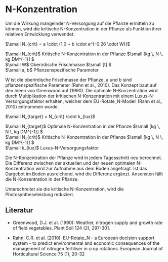 # N-Konzentration

Um die Wirkung mangelnder N-Versorgung auf die Pflanze ermitteln zu können, wird die kritische N-Konzentration in der Pflanze als Funktion ihrer relativen Entwicklung verwendet.

$`\small N_{crit} = a \cdot (1.0 + b \cdot e^{-0.26 \cdot W})`$

$`\small N_{crit}`$	Kritische N-Konzentration in der Pflanze	$`\small [kg \, N \, kg DM^{-1}] `$<br>
$`\small W`$	Oberirdische Frischmasse	$`\small [t] `$<br>
$`\small a, b`$	Pflanzenspezifische Parameter	 <br>

W ist die oberirdische Frischmasse der Pflanze, a und b sind pflanzenspezifische Parameter (Rahn et al., 2010). Das Konzept baut auf den Ideen von Greenwood auf (1990). Die optimale N-Konzentration wird durch Multiplikation der kritischen N-Konzentration mit einem Luxus-N-Versorgungsfaktor erhalten, welcher dem EU-Rotate_N-Modell (Rahn et al., 2010) entnommen wurde.

$`\small N_{target} = N_{crit} \cdot k_{lux}`$

$`\small N_{target}`$	Optimale N-Konzentration in der Pflanze	$`\small [kg \, N \, kg DM^{-1}] `$<br>
$`\small N_{crit}`$	Kritische N-Konzentration in der Pflanze	$`\small [kg \, N \, kg DM^{-1}] `$<br>
$`\small k_{lux}`$	Luxus-N-Versorgungsfaktor	 <br>

Die N-Konzentration der Pflanze wird in jedem Tagesschritt neu berechnet. Die Differenz zwischen der aktuellen und der neuen optimalen N-Konzentration wird zur Aufnahme aus dem Boden angefragt. Ist das Dargebot im Boden ausreichend, wird die Differenz ergänzt. Ansonsten fällt die N-Konzentration in der Pflanze.

Unterschreitet sie die kritische N-Konzentration, wird die Photosyntheseleistung reduziert.

## Literatur

* Greenwood, D.J. et al. (1990): Weather, nitrogen supply and growth rate of field vegetables. Plant Soil 124 (2), 297-301.

* Rahn, C.R. et al. (2010): EU-Rotate_N - a European decision support system - to predict environmental and economic consequences of the management of nitrogen fertiliser in crop rotations. European Journal of Horticultural Science 75 (1), 20-32